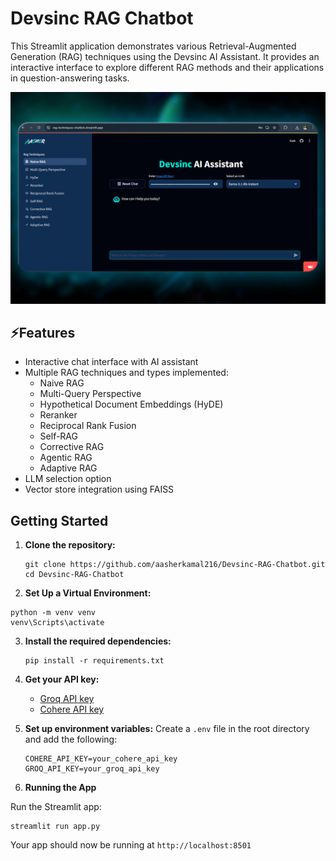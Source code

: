# Devsinc RAG Chatbot

This Streamlit application demonstrates various Retrieval-Augmented Generation (RAG) techniques using the Devsinc AI Assistant.
It provides an interactive interface to explore different RAG methods and their applications in question-answering tasks.

![Image](assets/devsinc.jpg)

## ⚡Features

- Interactive chat interface with AI assistant
- Multiple RAG techniques and types implemented:
  - Naive RAG
  - Multi-Query Perspective
  - Hypothetical Document Embeddings (HyDE)
  - Reranker
  - Reciprocal Rank Fusion
  - Self-RAG
  - Corrective RAG
  - Agentic RAG
  - Adaptive RAG
- LLM selection option
- Vector store integration using FAISS

## Getting Started

1. **Clone the repository:**
   ```
   git clone https://github.com/aasherkamal216/Devsinc-RAG-Chatbot.git
   cd Devsinc-RAG-Chatbot
   ```
2. **Set Up a Virtual Environment:**
```
python -m venv venv
venv\Scripts\activate
```
3. **Install the required dependencies:**
   ```
   pip install -r requirements.txt
   ```
4. **Get your API key:**
   - [Groq API key](https://console.groq.com/keys)
   - [Cohere API key](https://dashboard.cohere.com/api-keys)
   
5. **Set up environment variables:**
   Create a `.env` file in the root directory and add the following:
   ```
   COHERE_API_KEY=your_cohere_api_key
   GROQ_API_KEY=your_groq_api_key
   ```

6. **Running the App**

Run the Streamlit app:
```
streamlit run app.py
```
Your app should now be running at `http://localhost:8501`


